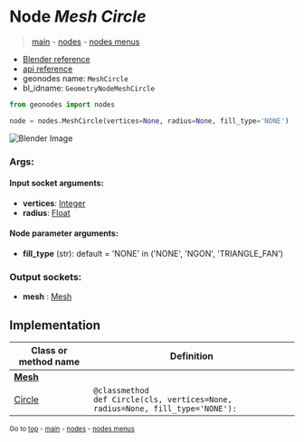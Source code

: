 # Node *Mesh Circle*

> [main](../index.md) - [nodes](nodes.md) - [nodes menus](nodes_menus.md)

- [Blender reference](https://docs.blender.org/manual/en/latest/modeling/geometry_nodes/mesh_primitives/mesh_circle.html)
- [api reference](https://docs.blender.org/api/current/bpy.types.GeometryNodeMeshCircle.html)
- geonodes name: `MeshCircle`
- bl_idname: `GeometryNodeMeshCircle`

```python
from geonodes import nodes

node = nodes.MeshCircle(vertices=None, radius=None, fill_type='NONE')
```

![Blender Image](https://docs.blender.org/manual/en/latest/_images/node-types_GeometryNodeMeshCircle.webp)

### Args:

#### Input socket arguments:

- **vertices**: [Integer](Integer.md)
- **radius**: [Float](Float.md)

#### Node parameter arguments:

- **fill_type** (str): default = 'NONE' in ('NONE', 'NGON', 'TRIANGLE_FAN')

### Output sockets:

- **mesh** : [Mesh](Mesh.md)

## Implementation

| Class or method name | Definition |
|----------------------|------------|
| **[Mesh](Mesh.md)** |
| [Circle](Mesh.md#Circle) | `@classmethod`<br> `def Circle(cls, vertices=None, radius=None, fill_type='NONE'):` |

<sub>Go to [top](#node-Mesh-Circle) - [main](../index.md) - [nodes](nodes.md) - [nodes menus](nodes_menus.md)</sub>

